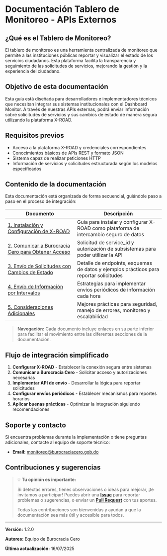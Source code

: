 # Documentación Tablero de Monitoreo - APIs Externos

## ¿Qué es el Tablero de Monitoreo?

El tablero de monitoreo es una herramienta centralizada de monitoreo que permite a las instituciones públicas reportar y visualizar el estado de los servicios ciudadanos. Esta plataforma facilita la transparencia y seguimiento de las solicitudes de servicios, mejorando la gestión y la experiencia del ciudadano.

## Objetivo de esta documentación

Esta guía está diseñada para desarrolladores e implementadores técnicos que necesitan integrar sus sistemas institucionales con el Dashboard Monitor. A través de nuestras APIs externas, podrá enviar información sobre solicitudes de servicios y sus cambios de estado de manera segura utilizando la plataforma X-ROAD.

## Requisitos previos

- Acceso a la plataforma X-ROAD y credenciales correspondientes
- Conocimientos básicos de APIs REST y formato JSON
- Sistema capaz de realizar peticiones HTTP
- Información de servicios y solicitudes estructurada según los modelos especificados

## Contenido de la documentación

Esta documentación está organizada de forma secuencial, guiándole paso a paso en el proceso de integración:

| Documento | Descripción |
| --- | --- |
| [1. Instalación y Configuración de X-ROAD](01-instalacion-xroad.md) | Guía para instalar y configurar X-ROAD como plataforma de intercambio seguro de datos |
| [2. Comunicar a Burocracia Cero para Obtener Acceso](02-comunicar-burocracia-cero.md) | Solicitud de service_id y autorización de subsistemas para poder utilizar la API |
| [3. Envío de Solicitudes con Cambios de Estado](03-envio-solicitudes.md) | Detalle de endpoints, esquemas de datos y ejemplos prácticos para reportar solicitudes |
| [4. Envío de Información por Intervalos](04-envio-informacion-intervalos.md) | Estrategias para implementar envíos periódicos de información cada hora |
| [5. Consideraciones Adicionales](05-consideraciones-adicionales.md) | Mejores prácticas para seguridad, manejo de errores, monitoreo y escalabilidad |

> **Navegación:** Cada documento incluye enlaces en su parte inferior para facilitar el movimiento entre las diferentes secciones de la documentación.

## Flujo de integración simplificado

1. **Configurar X-ROAD** - Establecer la conexión segura entre sistemas
2. **Comunicar a Burocracia Cero** - Solicitar acceso y autorizaciones necesarias
3. **Implementar API de envío** - Desarrollar la lógica para reportar solicitudes
4. **Configurar envíos periódicos** - Establecer mecanismos para reportes horarios
5. **Aplicar buenas prácticas** - Optimizar la integración siguiendo recomendaciones

## Soporte y contacto

Si encuentra problemas durante la implementación o tiene preguntas adicionales, contacte al equipo de soporte técnico:

- **Email:** monitoreo@burocraciacero.gob.do

## Contribuciones y sugerencias

> 💡 **Tu opinión es importante:**
>
> Si detectas errores, tienes observaciones o ideas para mejorar, ¡te invitamos a participar! Puedes abrir una [**Issue**](https://github.com/Burocracia-Cero/documentacion-dashboard-api-externos/issues/new) para reportar problemas o sugerencias, o enviar un [**Pull Request**](https://github.com/Burocracia-Cero/documentacion-dashboard-api-externos/compare) con tus aportes.
>
> Todas las contribuciones son bienvenidas y ayudan a que la documentación sea más útil y accesible para todos.

---

**Versión:** 1.2.0

**Autores:** Equipo de Burocracia Cero

**Última actualización:** 16/07/2025

